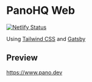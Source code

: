 # PanoHQ Web

[![Netlify Status](https://api.netlify.com/api/v1/badges/eb01cd97-4a47-4afd-9f94-dd8ba0d4e9d5/deploy-status)](https://app.netlify.com/sites/pano-dev-prod/deploys)

Using [Tailwind CSS](https://tailwindcss.com/) and [Gatsby](https://https://www.gatsbyjs.org/) 


## Preview
https://www.pano.dev

